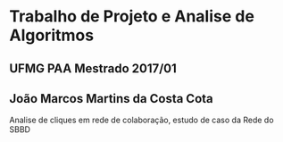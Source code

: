 # Trabalho de Projeto e Analise de Algoritmos

## UFMG PAA Mestrado 2017/01
## João Marcos Martins da Costa Cota

Analise de cliques em rede de colaboração, estudo de caso da Rede do SBBD
